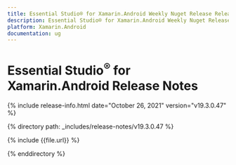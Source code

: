 ```yaml
---
title: Essential Studio® for Xamarin.Android Weekly Nuget Release Release Notes  
description: Essential Studio® for Xamarin.Android Weekly Nuget Release Release Notes  
platform: Xamarin.Android
documentation: ug
---
```


# Essential Studio<sup>®</sup> for Xamarin.Android  Release Notes  

{% include release-info.html date="October 26, 2021"  version="v19.3.0.47" %} 


{% directory path: _includes/release-notes/v19.3.0.47 %}

{% include {{file.url}} %}

{% enddirectory %}